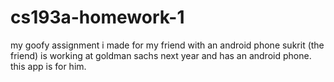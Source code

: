 # cs193a-homework-1
my goofy assignment i made for my friend with an android phone
sukrit (the friend) is working at goldman sachs next year and has an android phone. this app is for him. 
